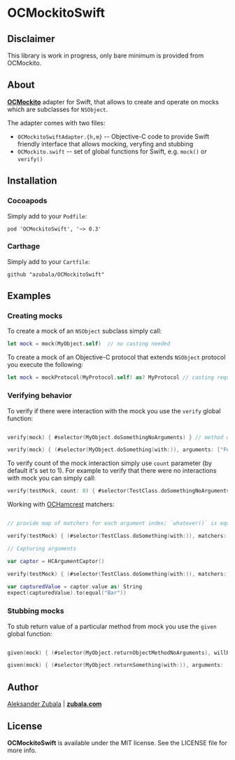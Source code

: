 # OCMockitoSwift

## Disclaimer

This library is work in progress, only bare minimum is provided from OCMockito.

## About

[**OCMockito**](https://github.com/jonreid/OCMockito) adapter for Swift, that allows to create and operate on mocks which are subclasses for `NSObject`.

The adapter comes with two files:

- `OCMockitoSwiftAdapter.{h,m}` -- Objective-C code to provide Swift friendly interface that allows mocking, veryfing and stubbing
- `OCMockito.swift` -- set of global functions for Swift, e.g. `mock()` or `verify()`

## Installation

### Cocoapods

Simply add to your `Podfile`:

```
pod 'OCMockitoSwift', '~> 0.3'
```

### Carthage

Simply add to your `Cartfile`:

```
github "azubala/OCMockitoSwift"
```

## Examples

### Creating mocks

To create a mock of an `NSObject` subclass simply call:

```swift
let mock = mock(MyObject.self)  // no casting needed
``` 

To create a mock of an Objective-C protocol that extends `NSObject` protocol you execute the following:

```swift
let mock = mockProtocol(MyProtocol.self) as? MyProtocol // casting required :(
```

### Verifying behavior

To verify if there were interaction with the mock you use the `verify` global function:

```swift

verify(mock) { #selector(MyObject.doSomethingNoArguments) } // method without arguments

verify(mock) { (#selector(MyObject.doSomething(with:)), arguments: ["Foo"]) } // method with arguments

```

To verify count of the mock interaction simply use `count` parameter (by default it's set to 1). For example to verify that there were no interactions with mock you can simply call:

```swift
verify(testMock, count: 0) { #selector(TestClass.doSomethingNoArguments) }
```

Working with [OCHamcrest](https://github.com/hamcrest/OCHamcrest) matchers:

```swift

// provide map of matchers for each argument index; `whatever()` is equivalent of `anything()`

verify(testMock) { (#selector(TestClass.doSomething(with:)), matchers: [0: whatever()]) } 

// Capturing arguments

var captor = HCArgumentCaptor()

verify(testMock) { (#selector(TestClass.doSomething(with:)), matchers: [0: captor]) }

var capturedValue = captor.value as! String
expect(capturedValue).to(equal("Bar"))

```


### Stubbing mocks

To stub return value of a particular method from mock you use the `given` global function:

```swift

given(mock) { (#selector(MyObject.returnObjectMethodNoArguments), willReturn: "Fake Value")} // method without arguments

given(mock) { (#selector(MyObject.returnSomething(with:)), arguments: ["Foo"], willReturn: "Fake Value")} // method with arguments

```

## Author

[Aleksander Zubala](mailto:alek@zubala.com) | [**zubala.com**](http://zubala.com)

## License

**OCMockitoSwift** is available under the MIT license. See the LICENSE file for more info.
